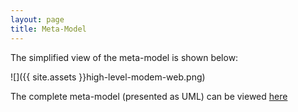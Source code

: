 ```yaml
---
layout: page
title: Meta-Model
---
```


The simplified view of the meta-model is shown below:

![]({{ site.assets }}high-level-modem-web.png)


The complete meta-model (presented as UML) can be viewed [here](/modem/)
